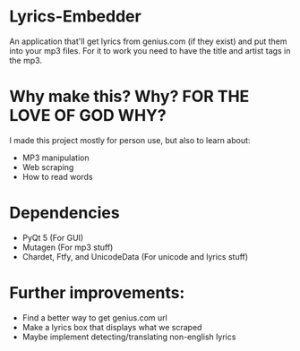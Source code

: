 # Lyrics-Embedder

An application that'll get lyrics from genius.com (if they exist) and put them into your mp3 files. For it to work you need to have the title and artist tags in the mp3. 

# Why make this? Why? FOR THE LOVE OF GOD WHY?

I made this project mostly for person use, but also to learn about: 
* MP3 manipulation
* Web scraping
* How to read words

# Dependencies
* PyQt 5 (For GUI)
* Mutagen (For mp3 stuff)
* Chardet, Ftfy, and UnicodeData (For unicode and lyrics stuff)

# Further improvements:
* Find a better way to get genius.com url 
* Make a lyrics box that displays what we scraped 
* Maybe implement detecting/translating non-english lyrics

